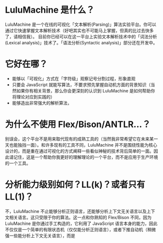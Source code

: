 # LuluMachine 是什么？
LuluMachine 是一个在线的可视化「文本解析(Parsing)」算法实验平台。你可以通过它快速掌握文本解析技术（好吧其实也不可能马上掌握，但真的比过去快多了，请相信我）。
目前你已经可以在这一平台上实验文本解析技术中的「词法分析(Lexical analysis)」技术了。「语法分析(Syntactic analysis)」部分还在开发中。

# 它好在哪？
* 能够以「可视化」方式在「字符级」观察记号分割过程，形象直观
* 只要会 JavaScript 就能写算法，不要求预先掌握自动机方面的背景知识（当然如果你有相关背景，那么你会更深刻的认识到 LuluMachine 是如何帮助你将理论对应到实践的）
* 能够造出非常强大的解析算法，

# 为什么不使用 Flex/Bison/ANTLR...？
别误会，这个平台不是用来取代现有的成熟工具的（当然我非常希望它在未来某一天也能独挡一面）。和许多现有的工具不同，LuluMachine 并不是围绕性能为核心设计的，而是重在通过可视化的方式阐释一些看似神秘的技术背后简单的一面。因此请记住，这是一个帮助你我更好的理解理论的一个平台，而不是应用于生产环境的一个工具。

# 分析能力级别如何？LL(k)？或者只有LL(1)？
不，LuluMachine 不止能够分析正则语言，还能够分析上下文无关语言以及上下文相关语言。这只受限于你的算法。这一点和你熟知的 Flex/Bison 不同，因为 LuluMachine 是你通过手工构造的，它利用了 JavaScript 语言本身的能力，因此不仅仅是一个简单的有限状态机（仅仅能分析正则语言），或者下推自动机（稍微强一些能分析上下文无关语言），而是
